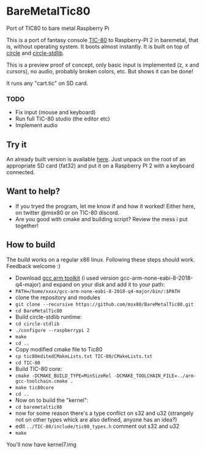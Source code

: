 # BareMetalTic80
Port of TIC80 to bare metal Raspberry Pi

This is a port of fantasy console [TIC-80](https://github.com/nesbox/TIC-80) to Raspberry-PI 2 in baremetal, that is, without operating system. It boots almost instantly. It is built on top of [circle](https://github.com/rsta2/circle) and [circle-stdlib](https://github.com/smuehlst/circle-stdlib).

This is a preview proof of concept, only basic input is implemented (z, x and cursors), no audio, probably broken colors, etc. But shows it can be done!

It runs any "cart.tic" on SD card.

### TODO

* Fix input (mouse and keyboard)
* Run full TIC-80 studio (the editor etc)
* Implement audio

## Try it

An already built version is available [here](https://drive.google.com/file/d/1kck1odAhhJPL2Zs7zP8cYOfv2Ap05nV4/view?usp=sharing). Just unpack on the root of an appropriate SD card (fat32) and put it on a Raspberry PI 2 with a keyboard connected.

## Want to help?

* If you tryed the program, let me know if and how it worked! Either here, on twitter @msx80 or on TIC-80 discord.
* Are you good with cmake and building script? Review the mess i put together!

## How to build

The build works on a regular x86 linux. Following these steps should work. Feedback welcome :)

* Download [gcc arm toolkit](https://developer.arm.com/open-source/gnu-toolchain/gnu-rm/downloads) (i used version gcc-arm-none-eabi-8-2018-q4-major) and expand on your disk and add it to your path:
* `PATH=/home/xxxx/gcc-arm-none-eabi-8-2018-q4-major/bin/:$PATH`
* clone the repository and modules
* `git clone --recursive https://github.com/msx80/BareMetalTic80.git`
* `cd BareMetalTic80`
* Build circle-stdlib runtime:
* `cd circle-stdlib`
* `./configure --raspberrypi 2`
* `make`
* `cd ..`
* Copy modified cmake file to Tic80
* `cp tic80editedCMakeLists.txt TIC-80/CMakeLists.txt`
* `cd TIC-80`
* Build TIC-80 core:
* `cmake -DCMAKE_BUILD_TYPE=MinSizeRel -DCMAKE_TOOLCHAIN_FILE=../arm-gcc-toolchain.cmake .`
* `make tic80core`
* `cd ..`
* Now on to build the "kernel":
* `cd baremetaltic80`
* now for some reason there's a type conflict on s32 and u32 (strangely not on other types whick are also defined, anyone has an idea?)
* edit `../TIC-80/include/tic80_types.h` comment out s32 and u32
* `make`

You'll now have kernel7.img
